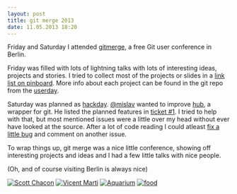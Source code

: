 ```yaml
---
layout: post
title: git merge 2013
date: 11.05.2013 18:20
---
```


Friday and Saturday I attended [gitmerge][homepage], a free Git user conference
in Berlin.

Friday was filled with lots of lightning talks with lots of interesting ideas,
projects and stories. I tried to collect most of the projects or slides in a
[link list on pinboard][linklist]. More info about each project can be found in
the git repo from the [userday][].

Saturday was planned as [hackday][]. [@mislav][] wanted to improve [hub][], a
wrapper for git. He listed the planned features in [ticket #1][hubplan]. I
tried to help with that, but most mentioned issues were a little over my head
without ever have looked at the source. After a lot of code reading I could
atleast [fix a little bug][pr327] and comment on another issue.

To wrap things up, git merge was a nice little conference, showing off
interesting projects and ideas and I had a few little talks with nice people.

(Oh, and of course visiting Berlin is always nice)

[![Scott Chacon](//tmp.fnordig.de/gitmerge-2013/th-git-merge-1.jpg)](//tmp.fnordig.de/gitmerge-2013/git-merge-1.jpg)
[![Vicent Marti](//tmp.fnordig.de/gitmerge-2013/th-git-merge-2.jpg)](//tmp.fnordig.de/gitmerge-2013/git-merge-2.jpg)
[![Aquarium](//tmp.fnordig.de/gitmerge-2013/th-git-merge-3.jpg)](//tmp.fnordig.de/gitmerge-2013/git-merge-3.jpg)
[![food](//tmp.fnordig.de/gitmerge-2013/th-git-merge-4.jpg)](//tmp.fnordig.de/gitmerge-2013/git-merge-4.jpg)

[linklist]: https://pinboard.in/u:badboy/t:gitmerge/
[hackday]: https://github.com/git-merge/hack-day
[userday]: https://github.com/git-merge/user-day
[homepage]: http://git-merge.com/
[twitter]: https://twitter.com/badboy_
[hubplan]: https://github.com/git-merge/hack-day/issues/1
[hub]: https://github.com/defunkt/hub
[@mislav]: http://twitter.com/mislav
[pr327]: https://github.com/defunkt/hub/pull/327

